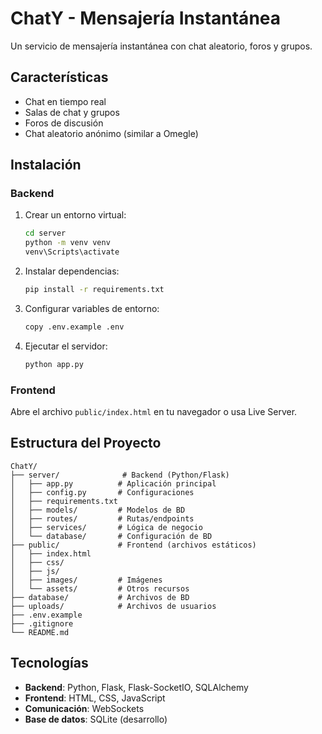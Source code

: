 # ChatY - Mensajería Instantánea

Un servicio de mensajería instantánea con chat aleatorio, foros y grupos.

## Características
- Chat en tiempo real
- Salas de chat y grupos
- Foros de discusión
- Chat aleatorio anónimo (similar a Omegle)

## Instalación

### Backend
1. Crear un entorno virtual:
   ```bash
   cd server
   python -m venv venv
   venv\Scripts\activate
   ```

2. Instalar dependencias:
   ```bash
   pip install -r requirements.txt
   ```

3. Configurar variables de entorno:
   ```bash
   copy .env.example .env
   ```

4. Ejecutar el servidor:
   ```bash
   python app.py
   ```

### Frontend
Abre el archivo `public/index.html` en tu navegador o usa Live Server.

## Estructura del Proyecto
```
ChatY/
├── server/              # Backend (Python/Flask)
│   ├── app.py          # Aplicación principal
│   ├── config.py       # Configuraciones
│   ├── requirements.txt
│   ├── models/         # Modelos de BD
│   ├── routes/         # Rutas/endpoints
│   ├── services/       # Lógica de negocio
│   └── database/       # Configuración de BD
├── public/             # Frontend (archivos estáticos)
│   ├── index.html
│   ├── css/
│   ├── js/
│   ├── images/         # Imágenes
│   └── assets/         # Otros recursos
├── database/           # Archivos de BD
├── uploads/            # Archivos de usuarios
├── .env.example
├── .gitignore
└── README.md
```

## Tecnologías
- **Backend**: Python, Flask, Flask-SocketIO, SQLAlchemy
- **Frontend**: HTML, CSS, JavaScript
- **Comunicación**: WebSockets
- **Base de datos**: SQLite (desarrollo)
